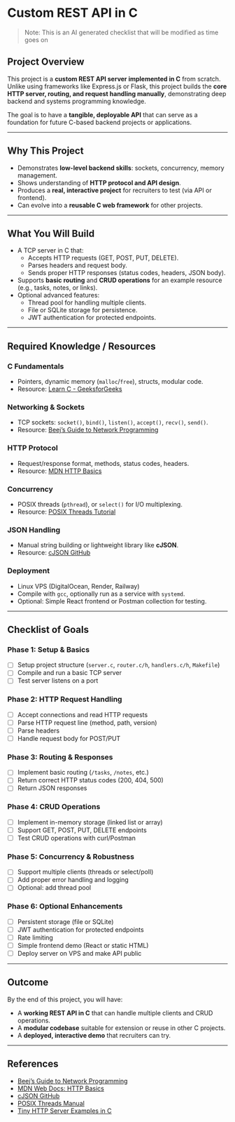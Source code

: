# Custom REST API in C

> Note: This is an AI generated checklist that will be modified as time goes on

## Project Overview
This project is a **custom REST API server implemented in C** from scratch.  
Unlike using frameworks like Express.js or Flask, this project builds the **core HTTP server, routing, and request handling manually**, demonstrating deep backend and systems programming knowledge.

The goal is to have a **tangible, deployable API** that can serve as a foundation for future C-based backend projects or applications.

---

## Why This Project
- Demonstrates **low-level backend skills**: sockets, concurrency, memory management.
- Shows understanding of **HTTP protocol and API design**.
- Produces a **real, interactive project** for recruiters to test (via API or frontend).
- Can evolve into a **reusable C web framework** for other projects.

---

## What You Will Build
- A TCP server in C that:
  - Accepts HTTP requests (GET, POST, PUT, DELETE).
  - Parses headers and request body.
  - Sends proper HTTP responses (status codes, headers, JSON body).
- Supports **basic routing** and **CRUD operations** for an example resource (e.g., tasks, notes, or links).
- Optional advanced features:
  - Thread pool for handling multiple clients.
  - File or SQLite storage for persistence.
  - JWT authentication for protected endpoints.

---

## Required Knowledge / Resources
### C Fundamentals
- Pointers, dynamic memory (`malloc`/`free`), structs, modular code.
- Resource: [Learn C - GeeksforGeeks](https://www.geeksforgeeks.org/c-programming-language/)

### Networking & Sockets
- TCP sockets: `socket()`, `bind()`, `listen()`, `accept()`, `recv()`, `send()`.
- Resource: [Beej’s Guide to Network Programming](https://beej.us/guide/bgnet/)

### HTTP Protocol
- Request/response format, methods, status codes, headers.
- Resource: [MDN HTTP Basics](https://developer.mozilla.org/en-US/docs/Web/HTTP)

### Concurrency
- POSIX threads (`pthread`), or `select()` for I/O multiplexing.
- Resource: [POSIX Threads Tutorial](https://www.gnu.org/software/libc/manual/html_node/Threads.html)

### JSON Handling
- Manual string building or lightweight library like **cJSON**.
- Resource: [cJSON GitHub](https://github.com/DaveGamble/cJSON)

### Deployment
- Linux VPS (DigitalOcean, Render, Railway)
- Compile with `gcc`, optionally run as a service with `systemd`.
- Optional: Simple React frontend or Postman collection for testing.

---

## Checklist of Goals

### Phase 1: Setup & Basics
- [ ] Setup project structure (`server.c`, `router.c/h`, `handlers.c/h`, `Makefile`)
- [ ] Compile and run a basic TCP server
- [ ] Test server listens on a port

### Phase 2: HTTP Request Handling
- [ ] Accept connections and read HTTP requests
- [ ] Parse HTTP request line (method, path, version)
- [ ] Parse headers
- [ ] Handle request body for POST/PUT

### Phase 3: Routing & Responses
- [ ] Implement basic routing (`/tasks`, `/notes`, etc.)
- [ ] Return correct HTTP status codes (200, 404, 500)
- [ ] Return JSON responses

### Phase 4: CRUD Operations
- [ ] Implement in-memory storage (linked list or array)
- [ ] Support GET, POST, PUT, DELETE endpoints
- [ ] Test CRUD operations with curl/Postman

### Phase 5: Concurrency & Robustness
- [ ] Support multiple clients (threads or select/poll)
- [ ] Add proper error handling and logging
- [ ] Optional: add thread pool

### Phase 6: Optional Enhancements
- [ ] Persistent storage (file or SQLite)
- [ ] JWT authentication for protected endpoints
- [ ] Rate limiting
- [ ] Simple frontend demo (React or static HTML)
- [ ] Deploy server on VPS and make API public

---

## Outcome
By the end of this project, you will have:
- A **working REST API in C** that can handle multiple clients and CRUD operations.
- A **modular codebase** suitable for extension or reuse in other C projects.
- A **deployed, interactive demo** that recruiters can try.

---

## References
- [Beej’s Guide to Network Programming](https://beej.us/guide/bgnet/)
- [MDN Web Docs: HTTP Basics](https://developer.mozilla.org/en-US/docs/Web/HTTP)
- [cJSON GitHub](https://github.com/DaveGamble/cJSON)
- [POSIX Threads Manual](https://www.gnu.org/software/libc/manual/html_node/Threads.html)
- [Tiny HTTP Server Examples in C](https://github.com/jeremycw/httpserver)

